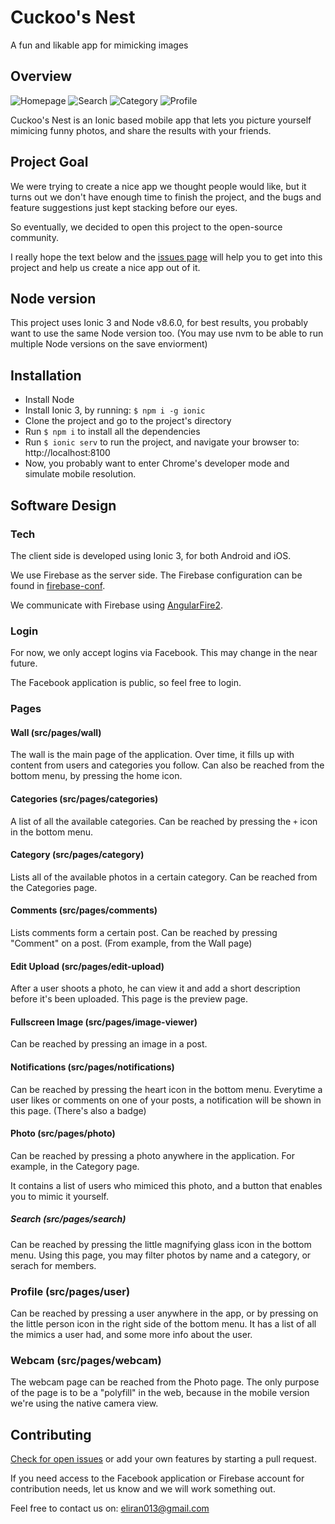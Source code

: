 # Cuckoo's Nest
A fun and likable app for mimicking images

## Overview
![Homepage](http://eliran.net/cuckoo-images/main.png) 
![Search](http://eliran.net/cuckoo-images/search.png) 
![Category](http://eliran.net/cuckoo-images/category.png) 
![Profile](http://eliran.net/cuckoo-images/profile.png)

Cuckoo's Nest is an Ionic based mobile app that lets you picture yourself mimicing funny photos, and share the results with your friends.

## Project Goal
We were trying to create a nice app we thought people would like, but it turns out we don't have enough time to finish the project, and the bugs and feature suggestions just kept stacking before our eyes.

So eventually, we decided to open this project to the open-source community. 

I really hope the text below and the [issues page](https://github.com/cuckoos-nest/cuckoos-nest/issues) will help you to get into this project and help us create a nice app out of it.

## Node version
This project uses Ionic 3 and Node v8.6.0, for best results, you probably want to use the same Node version too. (You may use nvm to be able to run multiple Node versions on the save enviorment)

## Installation
- Install Node
- Install Ionic 3, by running: `$ npm i -g ionic`
- Clone the project and go to the project's directory
- Run `$ npm i` to install all the dependencies
- Run `$ ionic serv` to run the project, and navigate your browser to: http://localhost:8100
- Now, you probably want to enter Chrome's developer mode and simulate mobile resolution.

## Software Design
### Tech
The client side is developed using Ionic 3, for both Android and iOS. 

We use Firebase as the server side. The Firebase configuration can be found in [firebase-conf](https://github.com/cuckoos-nest/firebase-conf).

We communicate with Firebase using [AngularFire2](https://github.com/angular/angularfire2).

### Login
For now, we only accept logins via Facebook. This may change in the near future.

The Facebook application is public, so feel free to login.

### Pages
#### Wall (src/pages/wall)
The wall is the main page of the application. Over time, it fills up with content from users and categories you follow.
Can also be reached from the bottom menu, by pressing the home icon.

#### Categories (src/pages/categories)
A list of all the available categories.
Can be reached by pressing the `+` icon in the bottom menu.

#### Category (src/pages/category)
Lists all of the available photos in a certain category.
Can be reached from the Categories page.

#### Comments (src/pages/comments)
Lists comments form a certain post.
Can be reached by pressing "Comment" on a post. (From example, from the Wall page)

#### Edit Upload (src/pages/edit-upload)
After a user shoots a photo, he can view it and add a short description before it's been uploaded. This page is the preview page.

#### Fullscreen Image (src/pages/image-viewer)
Can be reached by pressing an image in a post.

#### Notifications (src/pages/notifications)
Can be reached by pressing the heart icon in the bottom menu.
Everytime a user likes or comments on one of your posts, a notification will be shown in this page. (There's also a badge)

#### Photo (src/pages/photo)
Can be reached by pressing a photo anywhere in the application. For example, in the Category page.

It contains a list of users who mimiced this photo, and a button that enables you to mimic it yourself.

##### Search (src/pages/search)
Can be reached by pressing the little magnifying glass icon in the bottom menu.
Using this page, you may filter photos by name and a category, or serach for members.

### Profile (src/pages/user)
Can be reached by pressing a user anywhere in the app, or by pressing on the little person icon in the right side of the bottom menu.
It has a list of all the mimics a user had, and some more info about the user.

### Webcam (src/pages/webcam)
The webcam page can be reached from the Photo page. The only purpose of the page is to be a "polyfill" in the web, because in the mobile version we're using the native camera view.

## Contributing
[Check for open issues](https://github.com/cuckoos-nest/cuckoos-nest/issues) or add your own features by starting a pull request.

If you need access to the Facebook application or Firebase account for contribution needs, let us know and we will work something out.

Feel free to contact us on: eliran013@gmail.com 
